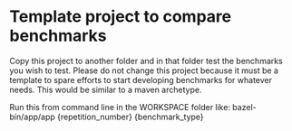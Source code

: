 # Template project to compare benchmarks

Copy this project to another folder and in that folder test the benchmarks you wish to test.
Please do not change this project because it must be a template to spare efforts to start developing benchmarks for whatever needs.
This would be similar to a maven archetype. 

Run this from command line in the WORKSPACE folder like:
bazel-bin/app/app {repetition_number} {benchmark_type}
